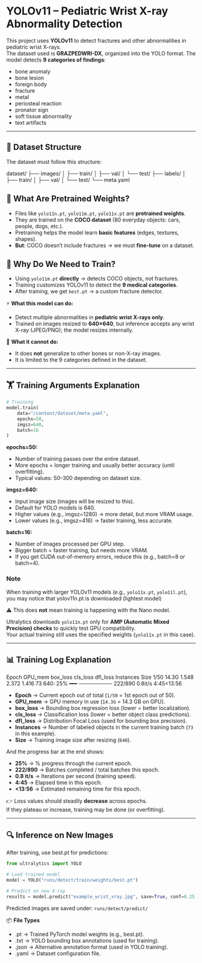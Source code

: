 # YOLOv11 – Pediatric Wrist X-ray Abnormality Detection
This project uses **YOLOv11** to detect fractures and other abnormalities in pediatric wrist X-rays.  
The dataset used is **GRAZPEDWRI-DX**, organized into the YOLO format.
The model detects **9 categories of findings**:

- bone anomaly  
- bone lesion  
- foreign body  
- fracture  
- metal  
- periosteal reaction  
- pronator sign  
- soft tissue abnormality  
- text artifacts  

----------

## 📂 Dataset Structure
The dataset must follow this structure:

dataset/
├── images/
│ ├── train/
│ ├── val/
│ └── test/
├── labels/
│ ├── train/
│ ├── val/
│ └── test/
└── meta.yaml

## 🧠 What Are Pretrained Weights?
- Files like `yolo11n.pt`, `yolo11m.pt`, `yolo11x.pt` are **pretrained weights**.  
- They are trained on the **COCO dataset** (80 everyday objects: cars, people, dogs, etc.).  
- Pretraining helps the model learn **basic features** (edges, textures, shapes).  
- **But**: COCO doesn’t include fractures → we must **fine-tune** on a dataset.

## 🎯 Why Do We Need to Train?
- Using `yolo11m.pt` **directly** → detects COCO objects, not fractures.  
- Training customizes YOLOv11 to detect the **9 medical categories**.  
- After training, we get `best.pt` → a custom fracture detector.

⚡ **What this model can do:**  
- Detect multiple abnormalities in **pediatric wrist X-rays only**.  
- Trained on images resized to **640×640**, but inference accepts any wrist X-ray (JPEG/PNG); the model resizes internally.  

📌 **What it cannot do:**  
- It does **not** generalize to other bones or non-X-ray images.  
- It is limited to the 9 categories defined in the dataset.  

--------

## 🏋️ Training Arguments Explanation

```python
# Training
model.train(
    data="/content/dataset/meta.yaml",
    epochs=50,
    imgsz=640,
    batch=16
)
```

**epochs=50:**

- Number of training passes over the entire dataset.
- More epochs = longer training and usually better accuracy (until overfitting).
- Typical values: 50–300 depending on dataset size.

**imgsz=640:**

- Input image size (images will be resized to this).
- Default for YOLO models is 640.
- Higher values (e.g., imgsz=1280) → more detail, but more VRAM usage.
- Lower values (e.g., imgsz=416) → faster training, less accurate.

**batch=16:**

- Number of images processed per GPU step.
- Bigger batch = faster training, but needs more VRAM.
- If you get CUDA out-of-memory errors, reduce this (e.g., batch=8 or batch=4).


### Note

When training with larger YOLOv11 models (e.g., `yolo11x.pt`, `yolo11l.pt`),  
you may notice that yolov11n.pt is downloaded (lightest model)

⚠️ This does **not** mean training is happening with the Nano model.  

Ultralytics downloads `yolo11n.pt` only for **AMP (Automatic Mixed Precision) checks** to quickly test GPU compatibility.  
Your actual training still uses the specified weights (`yolo11x.pt` in this case).  

--------

## 📊 Training Log Explanation

  Epoch    GPU_mem   box_loss   cls_loss   dfl_loss  Instances       Size
   1/50      14.3G      1.548      2.372      1.416         73        640: 25% ━━╸───────── 222/890 0.8it/s 4:45<13:56

- **Epoch** → Current epoch out of total (`1/50` = 1st epoch out of 50).
- **GPU_mem** → GPU memory in use (`14.3G` = 14.3 GB on GPU).
- **box_loss** → Bounding box regression loss (lower = better localization).
- **cls_loss** → Classification loss (lower = better object class predictions).
- **dfl_loss** → Distribution Focal Loss (used for bounding box precision).
- **Instances** → Number of labeled objects in the current training batch (`73` in this example).
- **Size** → Training image size after resizing (`640`).

And the progress bar at the end shows:
- **25%** → % progress through the current epoch.
- **222/890** → Batches completed / total batches this epoch.
- **0.8 it/s** → Iterations per second (training speed).
- **4:45** → Elapsed time in this epoch.
- **<13:56** → Estimated remaining time for this epoch.

👉 Loss values should steadily **decrease** across epochs.  
If they plateau or increase, training may be done (or overfitting).

----------

## 🔍 Inference on New Images

After training, use best.pt for predictions:

```python
from ultralytics import YOLO

# Load trained model
model = YOLO("runs/detect/train/weights/best.pt")

# Predict on new X-ray
results = model.predict("example_wrist_xray.jpg", save=True, conf=0.25)
```

Predicted images are saved under: ```runs/detect/predict/```


📦 **File Types**

- .pt → Trained PyTorch model weights (e.g., best.pt).
- .txt → YOLO bounding box annotations (used for training).
- .json → Alternative annotation format (used in YOLO training).
- .yaml → Dataset configuration file.
